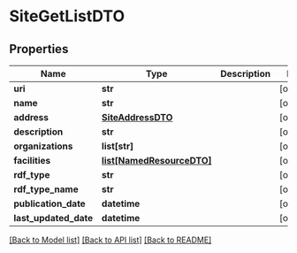 # SiteGetListDTO

## Properties
Name | Type | Description | Notes
------------ | ------------- | ------------- | -------------
**uri** | **str** |  | [optional] 
**name** | **str** |  | [optional] 
**address** | [**SiteAddressDTO**](SiteAddressDTO.md) |  | [optional] 
**description** | **str** |  | [optional] 
**organizations** | **list[str]** |  | [optional] 
**facilities** | [**list[NamedResourceDTO]**](NamedResourceDTO.md) |  | [optional] 
**rdf_type** | **str** |  | [optional] 
**rdf_type_name** | **str** |  | [optional] 
**publication_date** | **datetime** |  | [optional] 
**last_updated_date** | **datetime** |  | [optional] 

[[Back to Model list]](../README.md#documentation-for-models) [[Back to API list]](../README.md#documentation-for-api-endpoints) [[Back to README]](../README.md)

